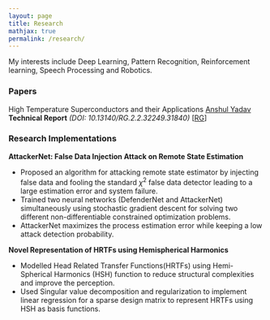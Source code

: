 ```yaml
---
layout: page
title: Research
mathjax: true
permalink: /research/
---
```

My interests include Deep Learning, Pattern Recognition, Reinforcement learning, Speech Processing and Robotics. 

### **Papers**

High Temperature Superconductors and their Applications
[Anshul Yadav](http://anshul3899.github.io/)  
**Technical Report** _(DOI:  10.13140/RG.2.2.32249.31840)_
\[[RG](https://www.researchgate.net/publication/334050282_HIGH_TEMPERATURE_SUPERCONDUCTORS_AND_THEIR_APPLICATIONS)\] 
<!-- \[[code](https://github.com/purvaten/treat)\] \[[slides](https://purvaten.github.io/data/TReAT-talk.pdf)\] \[[video](https://photos.google.com/share/AF1QipNFg9TYf2Wk6z6zKg3I3rT7jiWoH97cRVIQ-_JrZwIUUMqkyWHomVc1Lv1UGduraA/photo/AF1QipOm-e6jFA3Im9eiHt79R-A0j36CSVCoqSeU_VZG?key=dDFhdGlYUV9yVkUzOW5YaFlaeXdhMGQ1UHZ0QnZ3)\] \[[demo](http://doodle.cloudcv.org/)\] -->  
<!-- (<a style="color:red" href="https://twitter.com/jmacunha/status/1142184529026662400"><i>Best Presentation Award</i></a>) -->


<!-- #### **Bachelor's Thesis**

**Constraint Driven Learning**  
*(under guidance of [Prof. Preethi Jyothi](https://www.cse.iitb.ac.in/~pjyothi/))*  
IIT Bombay *(2017-2018)*  
\[[pdf](https://people.cs.umass.edu/~kalpesh/btp-report.pdf)\] -->

### **Research Implementations**
**AttackerNet: False Data Injection Attack on Remote State Estimation**
* Proposed an algorithm for attacking remote state estimator by injecting false data and fooling the standard $\chi{}^2$ false data detector leading to a large estimation error and system failure.
* Trained two neural networks (DefenderNet and AttackerNet) simultaneously using stochastic gradient descent
for solving two different non-differentiable constrained optimization problems.
* AttackerNet maximizes the process estimation error while keeping a low attack detection probability.

**Novel Representation of HRTFs using Hemispherical Harmonics**
* Modelled Head Related Transfer Functions(HRTFs) using Hemi-Spherical Harmonics (HSH) function to
reduce structural complexities and improve the perception.
* Used Singular value decomposition and regularization to implement linear regression for a sparse design
matrix to represent HRTFs using HSH as basis functions.

<!-- [Inference Networks for Structured Prediction](https://github.com/TheShadow29/infnet-spen) - A TensorFlow implementation for the multi-label classification experiments in [Learning Approximate Inference Networks for Structured Prediction](https://arxiv.org/abs/1803.03376). Also contains experiments on the [FIGMENT](http://cistern.cis.lmu.de/figment/) dataset and a extension to Inference Network training algorithm based on the paper [Improved Training of Wasserstein GANs](https://arxiv.org/abs/1704.00028).  
\[[report](https://people.cs.umass.edu/~kalpesh/infnet.pdf)\] \[[code](https://github.com/TheShadow29/infnet-spen)\]

[Diversity Sampling in Machine Learning](http://github.com/martiansideofthemoon/diversity-sampling) - An implementation of [Diverse Beam Search for Neural Networks](https://arxiv.org/abs/1610.02424) in Language Modelling. Also contains the original (slightly modified code) for the interactive segmentation experiments in [Diverse M-Best Solutions in MRFs](http://ttic.uchicago.edu/~gregory/papers/MBestModes.pdf).  
\[[report](https://people.cs.umass.edu/~kalpesh/diversity.pdf)\] \[[code](http://github.com/martiansideofthemoon/diversity-sampling)\]

[Macro Actions in Reinforcement Learning](https://github.com/martiansideofthemoon/macro-action-rl) - A suite of five algorithms (including ideas from "[Learning to Repeat: Fine Grained Action Repetition for Deep Reinforcement Learning](https://arxiv.org/abs/1702.06054)") encouraging agents to repeat actions.  
\[[report](https://people.cs.umass.edu/~kalpesh/macro.pdf)\] \[[code](https://github.com/martiansideofthemoon/macro-action-rl)\]
 -->
